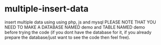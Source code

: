 # multiple-insert-data
insert multiple data using using php, js and mysql
PLEASE NOTE THAT YOU NEED TO MAKE A DATABASE NAMED demo and TABLE NAMED demo before trying the code (if you dont have the database for it, if you already prepare the database/just want to see the code then feel free).
